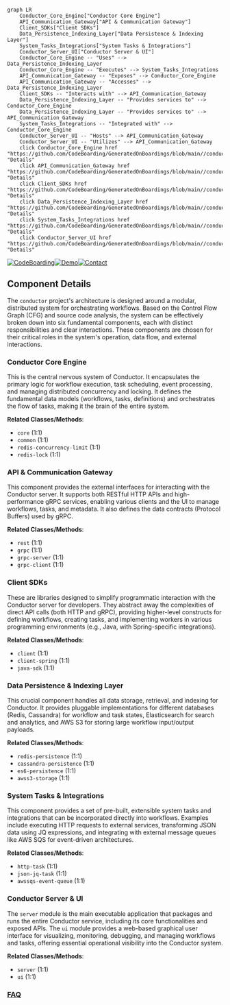 ```mermaid
graph LR
    Conductor_Core_Engine["Conductor Core Engine"]
    API_Communication_Gateway["API & Communication Gateway"]
    Client_SDKs["Client SDKs"]
    Data_Persistence_Indexing_Layer["Data Persistence & Indexing Layer"]
    System_Tasks_Integrations["System Tasks & Integrations"]
    Conductor_Server_UI["Conductor Server & UI"]
    Conductor_Core_Engine -- "Uses" --> Data_Persistence_Indexing_Layer
    Conductor_Core_Engine -- "Executes" --> System_Tasks_Integrations
    API_Communication_Gateway -- "Exposes" --> Conductor_Core_Engine
    API_Communication_Gateway -- "Accesses" --> Data_Persistence_Indexing_Layer
    Client_SDKs -- "Interacts with" --> API_Communication_Gateway
    Data_Persistence_Indexing_Layer -- "Provides services to" --> Conductor_Core_Engine
    Data_Persistence_Indexing_Layer -- "Provides services to" --> API_Communication_Gateway
    System_Tasks_Integrations -- "Integrated with" --> Conductor_Core_Engine
    Conductor_Server_UI -- "Hosts" --> API_Communication_Gateway
    Conductor_Server_UI -- "Utilizes" --> API_Communication_Gateway
    click Conductor_Core_Engine href "https://github.com/CodeBoarding/GeneratedOnBoardings/blob/main//conductor/Conductor_Core_Engine.md" "Details"
    click API_Communication_Gateway href "https://github.com/CodeBoarding/GeneratedOnBoardings/blob/main//conductor/API_Communication_Gateway.md" "Details"
    click Client_SDKs href "https://github.com/CodeBoarding/GeneratedOnBoardings/blob/main//conductor/Client_SDKs.md" "Details"
    click Data_Persistence_Indexing_Layer href "https://github.com/CodeBoarding/GeneratedOnBoardings/blob/main//conductor/Data_Persistence_Indexing_Layer.md" "Details"
    click System_Tasks_Integrations href "https://github.com/CodeBoarding/GeneratedOnBoardings/blob/main//conductor/System_Tasks_Integrations.md" "Details"
    click Conductor_Server_UI href "https://github.com/CodeBoarding/GeneratedOnBoardings/blob/main//conductor/Conductor_Server_UI.md" "Details"
```
[![CodeBoarding](https://img.shields.io/badge/Generated%20by-CodeBoarding-9cf?style=flat-square)](https://github.com/CodeBoarding/CodeBoarding)[![Demo](https://img.shields.io/badge/Try%20our-Demo-blue?style=flat-square)](https://www.codeboarding.org/demo)[![Contact](https://img.shields.io/badge/Contact%20us%20-%20contact@codeboarding.org-lightgrey?style=flat-square)](mailto:contact@codeboarding.org)

## Component Details

The `conductor` project's architecture is designed around a modular, distributed system for orchestrating workflows. Based on the Control Flow Graph (CFG) and source code analysis, the system can be effectively broken down into six fundamental components, each with distinct responsibilities and clear interactions. These components are chosen for their critical roles in the system's operation, data flow, and external interactions.

### Conductor Core Engine
This is the central nervous system of Conductor. It encapsulates the primary logic for workflow execution, task scheduling, event processing, and managing distributed concurrency and locking. It defines the fundamental data models (workflows, tasks, definitions) and orchestrates the flow of tasks, making it the brain of the entire system.


**Related Classes/Methods**:

- `core` (1:1)
- `common` (1:1)
- `redis-concurrency-limit` (1:1)
- `redis-lock` (1:1)


### API & Communication Gateway
This component provides the external interfaces for interacting with the Conductor server. It supports both RESTful HTTP APIs and high-performance gRPC services, enabling various clients and the UI to manage workflows, tasks, and metadata. It also defines the data contracts (Protocol Buffers) used by gRPC.


**Related Classes/Methods**:

- `rest` (1:1)
- `grpc` (1:1)
- `grpc-server` (1:1)
- `grpc-client` (1:1)


### Client SDKs
These are libraries designed to simplify programmatic interaction with the Conductor server for developers. They abstract away the complexities of direct API calls (both HTTP and gRPC), providing higher-level constructs for defining workflows, creating tasks, and implementing workers in various programming environments (e.g., Java, with Spring-specific integrations).


**Related Classes/Methods**:

- `client` (1:1)
- `client-spring` (1:1)
- `java-sdk` (1:1)


### Data Persistence & Indexing Layer
This crucial component handles all data storage, retrieval, and indexing for Conductor. It provides pluggable implementations for different databases (Redis, Cassandra) for workflow and task states, Elasticsearch for search and analytics, and AWS S3 for storing large workflow input/output payloads.


**Related Classes/Methods**:

- `redis-persistence` (1:1)
- `cassandra-persistence` (1:1)
- `es6-persistence` (1:1)
- `awss3-storage` (1:1)


### System Tasks & Integrations
This component provides a set of pre-built, extensible system tasks and integrations that can be incorporated directly into workflows. Examples include executing HTTP requests to external services, transforming JSON data using JQ expressions, and integrating with external message queues like AWS SQS for event-driven architectures.


**Related Classes/Methods**:

- `http-task` (1:1)
- `json-jq-task` (1:1)
- `awssqs-event-queue` (1:1)


### Conductor Server & UI
The `server` module is the main executable application that packages and runs the entire Conductor service, including its core functionalities and exposed APIs. The `ui` module provides a web-based graphical user interface for visualizing, monitoring, debugging, and managing workflows and tasks, offering essential operational visibility into the Conductor system.


**Related Classes/Methods**:

- `server` (1:1)
- `ui` (1:1)




### [FAQ](https://github.com/CodeBoarding/GeneratedOnBoardings/tree/main?tab=readme-ov-file#faq)